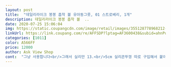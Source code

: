 ```yaml
---
layout: post 
title:  "데일리라이크 봉봉 흡착 볼 유아동그릇, 01 스트로베리, 1개" 
description: 데일리라이크 봉봉 흡착 볼  ..
date: 2020-07-25 15:06:04 
img: https://static.coupangcdn.com/image/retail/images/355128778968212-e928e048-4aba-461e-a327-b4cb7963c964.jpg 
linkUrl: https://link.coupang.com/re/AFFSDP?lptag=AF3600438&subid=ahnPublicAsk&pageKey=274795017&itemId=868180985&vendorItemId=5196990648&traceid=V0-113-0e6d166c34f38f20 
categories: [1011] 
color: A566FF 
price: 12000 
author: Ask View Shop 
cont:  "그냥 사용합니다<br/>그래서 실리만 13.<br/>5cm 실리콘뚜껑 따로 구입해서 붙이니 찰떡같이 잘 붙어요.<br/><br/>다만 공정과정에서 생긴것으로 보이는 스크레치? 이물질? 같이 공정이되어서 그대로 그릇으로 된것 같아요.<br/><br/>뚜껑이 없어서 보관할때나, 잠깐 둘 때 위생상 좀 아쉬워요.<br/><br/>레몬색으로 아주 연한빛으로 이뻐요<br/>반품해도 아마 복불복인것 같아서 먹이고 사용하는데 지장이없어서<br/>사이즈만 표기 되어 있어 용량이 없드라구<br/>색상 사이즈 아이 국그릇이나 국수그릇으로 딱이예요<br/>오자마자 세척해서 말려놓고 몇일 지나니까 실리콘에서 나던 냄새 다 없어졌구요.<br/> 말랑말랑해서 아기가 입에 물어도 걱정없어요.<br/> 뭔가 새로운걸 만들어주고 싶은 욕구가 생기는 아이템이에요.<br/><br/>자기주도이유식 도전해보려고 샀어요.<br/> 이케아 안틸롭 식탁쓰는데 잘붙어요.<br/> 시간이 지나면 잘떨어지지만... <br/> 밥먹을때 애기가 떼려고 애써도 못떼요 ㅎ<br/>자기주도이유식의 길은 멀고도 험하네요.<br/> 나중에 다시 구매한 뚜껑달린 베베락꺼랑 비교사진 첨부해요.<br/> 베베락이 200ml 들어가고 이건 그보다 더 많이 들어가요.<br/> 저희애는 적게먹어서 상관없지만 많이 먹는애기는 커다란 봉봉그릇도 좋을듯해요.<br/>  베베락엔 눈금있지만 봉봉은 눈금은 없는게 좀 아쉬워요.<br/><br/>저희아인 워낙 밥돌이라 적당한? 사이즈였어요<br/>집에있는 계량컵으로 확인해보니 400ml  되었어요<br/>핑크색으로 유아제품들을 거의 맞췄더니 색이 서로 잘 어울려서 따로 산 물건들이라도 세트같아요.<br/> 젤리맘 식탁의자에 아슬아슬하게 흡착되는데 조금 시간 지나면 가장자리가 곡선이라 그런지 떨어지긴 하더라구요.<br/>.<br/> 그래도 계속 옆에서 지켜보면서 먹게 할거니까 자기주도 이유식 시작할 때 잘 써보려고 해요<br/>흡족해요<br/>흡착이 있어 고정이되어 아이가 밥먹다 건들려도 쏟아질일없으니<br/>" 
---
```

